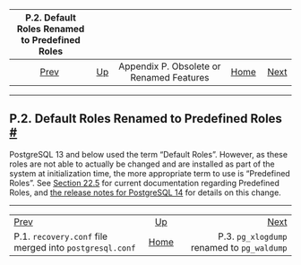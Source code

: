 

|                    P.2. Default Roles Renamed to Predefined Roles                   |                                                                         |                                          |                                                       |                                                                   |
| :---------------------------------------------------------------------------------: | :---------------------------------------------------------------------- | :--------------------------------------: | ----------------------------------------------------: | ----------------------------------------------------------------: |
| [Prev](recovery-config.html "P.1. recovery.conf file merged into postgresql.conf")  | [Up](appendix-obsolete.html "Appendix P. Obsolete or Renamed Features") | Appendix P. Obsolete or Renamed Features | [Home](index.html "PostgreSQL 17devel Documentation") |  [Next](pgxlogdump.html "P.3. pg_xlogdump renamed to pg_waldump") |

***

## P.2. Default Roles Renamed to Predefined Roles [#](#DEFAULT-ROLES)

PostgreSQL 13 and below used the term “Default Roles”. However, as these roles are not able to actually be changed and are installed as part of the system at initialization time, the more appropriate term to use is “Predefined Roles”. See [Section 22.5](predefined-roles.html "22.5. Predefined Roles") for current documentation regarding Predefined Roles, and [the release notes for PostgreSQL 14](release-prior.html "E.2. Prior Releases") for details on this change.

***

|                                                                                     |                                                                         |                                                                   |
| :---------------------------------------------------------------------------------- | :---------------------------------------------------------------------: | ----------------------------------------------------------------: |
| [Prev](recovery-config.html "P.1. recovery.conf file merged into postgresql.conf")  | [Up](appendix-obsolete.html "Appendix P. Obsolete or Renamed Features") |  [Next](pgxlogdump.html "P.3. pg_xlogdump renamed to pg_waldump") |
| P.1. `recovery.conf` file merged into `postgresql.conf`                             |          [Home](index.html "PostgreSQL 17devel Documentation")          |                        P.3. `pg_xlogdump` renamed to `pg_waldump` |
